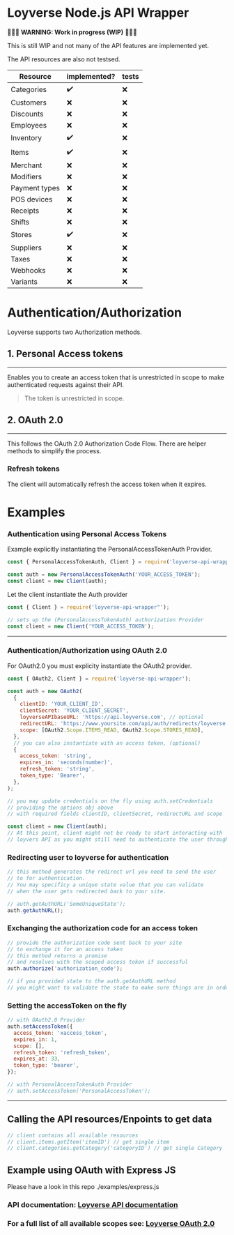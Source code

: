 # Loyverse Node.js API Wrapper

🚧🚧🚧 **WARNING: Work in progress (WIP)** 🚧🚧🚧

This is still WIP and not many of the API features are implemented yet.

The API resources are also not testsed.

| Resource      | implemented? | tests |
| ------------- | ------------ | ----- |
| Categories    | ✔️           | ❌    |
| Customers     | ❌           | ❌    |
| Discounts     | ❌           | ❌    |
| Employees     | ❌           | ❌    |
| Inventory     | ✔️           | ❌    |
| Items         | ✔️           | ❌    |
| Merchant      | ❌           | ❌    |
| Modifiers     | ❌           | ❌    |
| Payment types | ❌           | ❌    |
| POS devices   | ❌           | ❌    |
| Receipts      | ❌           | ❌    |
| Shifts        | ❌           | ❌    |
| Stores        | ✔️           | ❌    |
| Suppliers     | ❌           | ❌    |
| Taxes         | ❌           | ❌    |
| Webhooks      | ❌           | ❌    |
| Variants      | ❌           | ❌    |

# Authentication/Authorization

Loyverse supports two Authorization methods.

## 1. Personal Access tokens

---

Enables you to create an access token that is unrestricted in scope to make authenticated requests against their API.

> The token is unrestricted in scope.

## 2. OAuth 2.0

---

This follows the OAuth 2.0 Authorization Code Flow. There are helper methods to simplify the process.

### Refresh tokens

The client will automatically refresh the access token when it expires.

# Examples

### Authentication using Personal Access Tokens

Example explicitly instantiating the PersonalAccessTokenAuth Provider.

```js
const { PersonalAccessTokenAuth, Client } = require('loyverse-api-wrapper"');

const auth = new PersonalAccessTokenAuth('YOUR_ACCESS_TOKEN');
const client = new Client(auth);
```

Let the client instantiate the Auth provider

```js
const { Client } = require('loyverse-api-wrapper"');

// sets up the (PersonalAccessTokenAuth) authorization Provider
const client = new Client('YOUR_ACCESS_TOKEN');
```

---

### Authentication/Authorization using OAuth 2.0

For OAuth2.0 you must explicity instantiate the OAuth2 provider.

```js
const { OAuth2, Client } = require('loyverse-api-wrapper');

const auth = new OAuth2(
  {
    clientID: 'YOUR_CLIENT_ID',
    clientSecret: 'YOUR_CLIENT_SECRET',
    loyverseAPIbaseURL: 'https://api.loyverse.com', // optional
    redirectURL: 'https://www.yoursite.com/api/auth/redirects/loyverse',
    scope: [OAuth2.Scope.ITEMS_READ, OAuth2.Scope.STORES_READ],
  },
  // you can also instantiate with an access token, (optional)
  {
    access_token: 'string',
    expires_in: 'seconds(number)',
    refresh_token: 'string',
    token_type: 'Bearer',
  },
);

// you may update credentials on the fly using auth.setCredentials
// providing the options obj above
// with required fields clientID, clientSecret, redirectURL and scope

const client = new Client(auth);
// At this point, client might not be ready to start interacting with
// loyvers API as you might still need to authenticate the user through loyverse first
```

### Redirecting user to loyverse for authentication

```js
// this method generates the redirect url you need to send the user
// to for authentication.
// You may specificy a unique state value that you can validate
// when the user gets redirected back to your site.

// auth.getAuthURL('SomeUniqueState');
auth.getAuthURL();
```

### Exchanging the authorization code for an access token

```js
// provide the authorization code sent back to your site
// to exchange it for an access token
// this method returns a promise
// and resolves with the scoped access token if successful
auth.authorize('authorization_code');

// if you provided state to the auth.getAuthURL method
// you might want to validate the state to make sure things are in order
```

### Setting the accessToken on the fly

```js
// with OAuth2.0 Provider
auth.setAccessToken({
  access_token: 'xaccess_token',
  expires_in: 1,
  scope: [],
  refresh_token: 'refresh_token',
  expires_at: 33,
  token_type: 'bearer',
});

// with PersonalAccessTokenAuth Provider
// auth.setAccessToken('PersonalAccessToken');
```

---

## Calling the API resources/Enpoints to get data

```js
// client contains all available resources
// client.items.getItem('itemID') // get single item
// client.categories.getCategory('categoryID') // get single Category
```

## Example using OAuth with Express JS

Please have a look in this repo ./examples/express.js

### API documentation: [Loyverse API documentation](https://developer.loyverse.com/docs/)

### For a full list of all available scopes see: [Loyverse OAuth 2.0](https://developer.loyverse.com/docs/#section/Authorization/OAuth-2.0)
